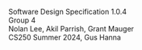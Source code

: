 Software Design Specification 1.0.4 <br />
Group 4 <br />
Nolan Lee, Akil Parrish, Grant Mauger <br />
CS250 Summer 2024, Gus Hanna
